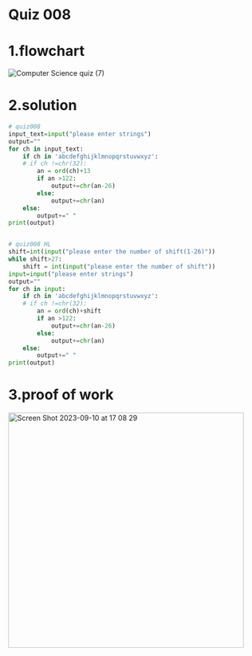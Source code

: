 # Quiz 008
# 1.flowchart
![Computer Science quiz (7)](https://github.com/Happa1/unit1-2024/assets/142579414/a425a1ac-0307-462c-a00c-c46e7d71cc46)

# 2.solution
```.py
# quiz008
input_text=input("please enter strings")
output=""
for ch in input_text:
    if ch in 'abcdefghijklmnopqrstuvwxyz':
    # if ch !=chr(32):
        an = ord(ch)+13
        if an >122:
            output+=chr(an-26)
        else:
            output+=chr(an)
    else:
        output+=" "
print(output)


# quiz008 HL
shift=int(input("please enter the number of shift(1-26)"))
while shift>27:
    shift = int(input("please enter the number of shift"))
input=input("please enter strings")
output=""
for ch in input:
    if ch in 'abcdefghijklmnopqrstuvwxyz':
    # if ch !=chr(32):
        an = ord(ch)+shift
        if an >122:
            output+=chr(an-26)
        else:
            output+=chr(an)
    else:
        output+=" "
print(output)
```
# 3.proof of work
<img width="472" alt="Screen Shot 2023-09-10 at 17 08 29" src="https://github.com/Happa1/unit1-2024/assets/142579414/9fbca073-f7a8-4e6c-9a19-79d9e59fe255">

